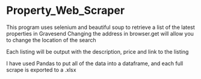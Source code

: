 # Property_Web_Scraper

This program uses selenium and beautiful soup to retrieve a list of the latest properties in Gravesend
Changing the address in browser.get will allow you to change the location of the search

Each listing will be output with the description, price and link to the listing

I have used Pandas to put all of the data into a dataframe, and each full scrape is exported to a .xlsx
